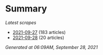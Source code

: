 # Summary
*Latest scrapes*
* [2021-09-27](https://github.com/nuuuwan/news_lk/blob/data/news_lk.2021-09-27.json) (183 articles)
* [2021-09-28](https://github.com/nuuuwan/news_lk/blob/data/news_lk.2021-09-28.json) (20 articles)

*Generated at 06:09AM, September 28, 2021*